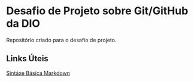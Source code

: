 # Desafio de Projeto sobre Git/GitHub da DIO

Repositório criado para o desafio de projeto.

## Links Úteis

[Sintáxe Básica Markdown](https://www.markdownguide.org/basic-syntax/)
